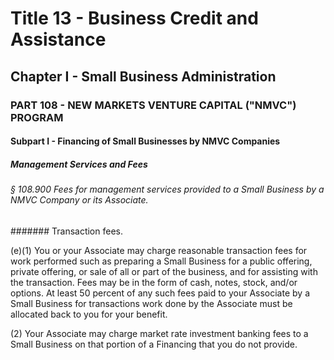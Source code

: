 
# Title 13 - Business Credit and Assistance
## Chapter I - Small Business Administration
### PART 108 - NEW MARKETS VENTURE CAPITAL ("NMVC") PROGRAM
#### Subpart I - Financing of Small Businesses by NMVC Companies
##### Management Services and Fees
###### § 108.900 Fees for management services provided to a Small Business by a NMVC Company or its Associate.
####### Transaction fees.

(e)(1) You or your Associate may charge reasonable transaction fees for work performed such as preparing a Small Business for a public offering, private offering, or sale of all or part of the business, and for assisting with the transaction. Fees may be in the form of cash, notes, stock, and/or options. At least 50 percent of any such fees paid to your Associate by a Small Business for transactions work done by the Associate must be allocated back to you for your benefit.

(2) Your Associate may charge market rate investment banking fees to a Small Business on that portion of a Financing that you do not provide.
